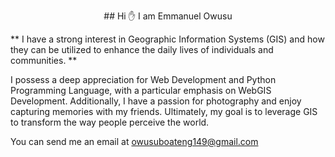 
<p align="center"> ## Hi ✋ I am Emmanuel Owusu </p>

** I have a strong interest in Geographic Information Systems (GIS) and how they can be utilized to enhance the daily lives of individuals and communities. 	**

I possess a deep appreciation for Web Development and Python Programming Language, with a particular emphasis on WebGIS Development. Additionally, I have a passion for photography and enjoy capturing memories with my friends. Ultimately, my goal is to leverage GIS to transform the way people perceive the world.

You can send me an email at owusuboateng149@gmail.com
